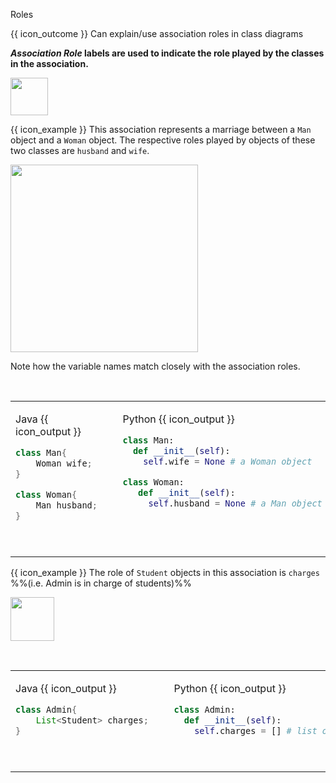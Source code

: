 <span id="title">Roles</span>

<span id="prereqs"></span>

<span id="outcomes">{{ icon_outcome }} Can explain/use association roles in class diagrams</span>

<div id="body">

**_Association Role_ labels are used to indicate the role played by the classes in the association.**

<img src="{{baseUrl}}/uml/classDiagrams/associations/roles/images/notation.png" height="60" />

<tip-box>

{{ icon_example }} This association represents a marriage between a `Man` object and a `Woman` object. The respective roles played by objects of these two classes are `husband` and `wife`. 

<img src="{{baseUrl}}/uml/classDiagrams/associations/roles/images/husbandWife.png" width="300" />
<p/>

Note how the variable names match closely with the association roles.

<table> 
<tr>
  <td valign="top">

Java {{ icon_output }}
```java
class Man{
    Woman wife;
}

class Woman{
    Man husband;
}
```
  </td>
  <td>&nbsp;&nbsp;<br><br></td>
  <td valign="top">

Python {{ icon_output }}
```python
class Man:
  def __init__(self):
    self.wife = None # a Woman object

class Woman:
   def __init__(self):
     self.husband = None # a Man object
```
  </td>
</tr>
</table>

</tip-box>

<tip-box>

{{ icon_example }} The role of `Student` objects in this association is `charges` %%(i.e. Admin is in charge of students)%%

<img src="{{baseUrl}}/uml/classDiagrams/associations/roles/images/adminStudent.png" height="70" />
<p/>

<table> 
<tr>
  <td valign="top">

Java {{ icon_output }}
```java
class Admin{
    List<Student> charges;
}
```
  </td>
  <td>&nbsp;&nbsp;<br><br></td>
  <td valign="top">

Python {{ icon_output }}
```python
class Admin:
  def __init__(self):
    self.charges = [] # list of Student objects
```
  </td>
</tr>
</table>

</tip-box>


</div>

<div id="extras">
</div>